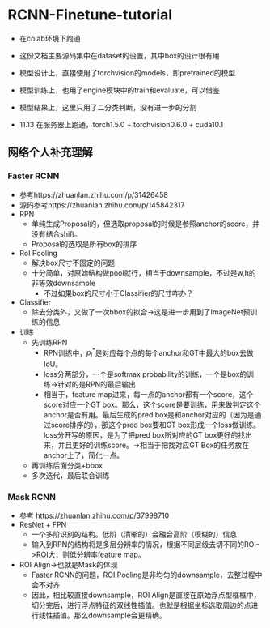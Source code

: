 # RCNN-Finetune-tutorial
- 在colab环境下跑通
- 这份文档主要源码集中在dataset的设置，其中box的设计很有用
- 模型设计上，直接使用了torchvision的models，即pretrained的模型
- 模型训练上，也用了engine模块中的train和evaluate，可以借鉴
- 模型结果上，这里只用了二分类判断，没有进一步的分割

- 11.13 在服务器上跑通，torch1.5.0 + torchvision0.6.0 + cuda10.1

## 网络个人补充理解
### Faster RCNN
- 参考https://zhuanlan.zhihu.com/p/31426458
- 源码参考https://zhuanlan.zhihu.com/p/145842317
- RPN
    - 单纯生成Proposal的，但选取proposal的时候是参照anchor的score，并没有结合shift。
    - Proposal的选取是所有box的排序
- RoI Pooling
    - 解决box尺寸不固定的问题
    - 十分简单，对原始结构做pool就行，相当于downsample，不过是w,h的非等效downsample
        - 不过如果box的尺寸小于Classifier的尺寸咋办？
- Classifier
    - 除去分类外，又做了一次bbox的拟合->这是进一步用到了ImageNet预训练的信息
- 训练
    - 先训练RPN
        - RPN训练中，$p_i^*$是对应每个点的每个anchor和GT中最大的box去做IoU。
        - loss分两部分，一个是softmax probability的训练，一个是box的训练->针对的是RPN的最后输出
        - 相当于，feature map进来，每一点的anchor都有一个score，这个score对应一个GT box。那么，这个score是要训练，用来做判定这个anchor是否有用。最后生成的pred box是和anchor对应的（因为是通过score排序的），那这个pred box要和GT box形成一个loss做训练。loss分开写的原因，是为了把pred box所对应的GT box更好的找出来，并且更好的训练score。->相当于把找对应GT Box的任务放在anchor上了，简化一点。
    - 再训练后面分类+bbox
    - 多次迭代，最后联合训练
### Mask RCNN
- 参考 https://zhuanlan.zhihu.com/p/37998710
- ResNet + FPN
    - 一个多阶识别的结构。低阶（清晰的）会融合高阶（模糊的）信息
    - 输入到RPN的结构将是多层分辨率的情况，根据不同层级去切不同的ROI->ROI大，则低分辨率feature map。
- ROI Align->也就是Mask的体现
    - Faster RCNN的问题，ROI Pooling是非均匀的downsample，去整过程中会不对齐
    - 因此，相比较直接downsample，ROI Align是直接在原始浮点型框框中，切分完后，进行浮点特征的双线性插值。也就是根据坐标选取周边的点进行线性插值。那么downsample会更精确。
